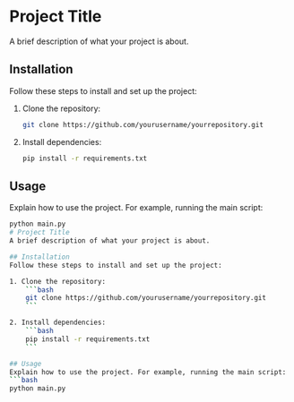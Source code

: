 # Project Title
A brief description of what your project is about.

## Installation
Follow these steps to install and set up the project:

1. Clone the repository:
    ```bash
    git clone https://github.com/yourusername/yourrepository.git
    ```

2. Install dependencies:
    ```bash
    pip install -r requirements.txt
    ```

## Usage
Explain how to use the project. For example, running the main script:
```bash
python main.py
# Project Title
A brief description of what your project is about.

## Installation
Follow these steps to install and set up the project:

1. Clone the repository:
    ```bash
    git clone https://github.com/yourusername/yourrepository.git
    ```

2. Install dependencies:
    ```bash
    pip install -r requirements.txt
    ```

## Usage
Explain how to use the project. For example, running the main script:
```bash
python main.py
